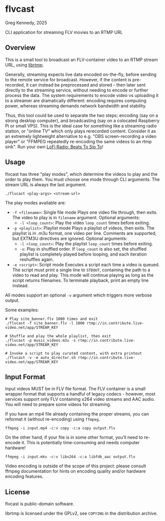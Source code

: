 # flvcast
Greg Kennedy, 2025

CLI application for streaming FLV movies to an RTMP URL

## Overview
This is a small tool to broadcast an FLV-container video to an RTMP stream URL, using [librtmp](https://rtmpdump.mplayerhq.hu/).

Generally, streaming expects live data encoded on-the-fly, before sending to the remote service for broadcast.  However, if the content is pre-recorded, it can instead be preprocessed and stored - then later sent directly to the streaming service, without needing to encode or further process the data.  The system requirements to encode video vs uploading it to a streamer are dramatically different: encoding requires computing power, whereas streaming demands network bandwidth and stability.

Thus, this tool could be used to separate the two steps: encoding (say on a strong desktop computer), and broadcasting (say on a colocated Raspberry Pi or small VPS).  This is the ideal case for something like a streaming radio station, or "online TV" which only plays rerecorded content.  Consider it as an extremely lightweight alternative to e.g. "OBS screen-recording a video player" or "FFMPEG repeatedly re-encoding the same videos to an rtmp sink".  Run your own [LoFi Radio: Beats To Sip To](https://wrvu.org/a-corporate-enigma/)!

## Usage
flvcast has three "play modes", which determine the videos to play and the order to play them.  You must choose one mode through CLI arguments.  The stream URL is always the last argument.
```
./flvcast <play-args> <stream-url>
```

The play modes available are:
* `-f <filename>`: Single file mode
  Plays one video file through, then exits.  The video to play is in `filename` argument.  Optional arguments:
  * `-l <loop_count>`: Play the video `loop_count` times before exiting.
* `-p <playlist>`: Playlist mode
  Plays a playlist of videos, then exits.  The playlist is in .m3u format, one video per line.  Comments are supported, but EXTM3U directives are ignored.
  Optional arguments:
  * `-l <loop_count>`: Play the playlist `loop_count` times before exiting.
  * `-s`: Play in shuffled order.  If `loop_count` is also set, the shuffled playlist is completely played before looping, and each iteration reshuffles again.
* `-e <script>`: Script mode
  Executes a script each time a video is queued.  The script must print a single line to `STDOUT`, containing the path to a video to read and play.
  This mode will continue playing as long as the script returns filenames.  To terminate playback, print an empty line instead.

All modes support an optional `-v` argument which triggers more verbose output.

Some examples:

```
# Play site_banner.flv 1000 times and exit
./flvcast -f site_banner.flv -l 1000 rtmp://in.contribute.live-video.net/app/STREAM_KEY

# Shuffle and play the whole playlist, then exit
./flvcast -p music_videos.m3u -s rtmp://in.contribute.live-video.net/app/STREAM_KEY

# Invoke a script to play curated content, with extra printout
./flvcast -v -e auto_director.sh rtmp://in.contribute.live-video.net/app/STREAM_KEY
```

## Input Format
Input videos MUST be in FLV file format.  The FLV container is a small wrapper format that supports a handful of legacy codecs - however, most services support only FLV containing x264 video streams and AAC audio.  You will need to prepare some videos for streaming.

If you have an mp4 file already containing the proper streams, you can reformat it (without re-encoding) using `ffmpeg`.
```
ffmpeg -i input.mp4 -c:v copy -c:a copy output.flv
```

On the other hand, if your file is in some other format, you'll need to re-encode it.  This is potentially time-consuming and needs computer hardware!
```
ffmpeg -i input.mkv -c:v libx264 -c:a libfdk_aac output.flv
```

Video encoding is outside of the scope of this project: please consult ffmpeg documentation for hints on encoding quality and/or hardware encoding features.

## License
flvcast is public-domain software.

librtmp is licensed under the GPLv2, see `COPYING` in the distribution archive.
